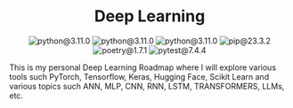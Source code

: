 <h1 align="center">Deep Learning</h1>
<p align="center">
  <img src="https://img.shields.io/badge/python-3.11.0-blue" alt="python@3.11.0">
  <img src="https://img.shields.io/badge/pytorch-2.1-red" alt="python@3.11.0">
  <img src="https://img.shields.io/badge/tensorflow-2.0-yellow" alt="python@3.11.0">
  <img src="https://img.shields.io/badge/pip-23.3.2-moccasin" alt="pip@23.3.2">
  <img src="https://img.shields.io/badge/poetry-1.7.1-orange" alt="poetry@1.7.1">
  <img src="https://img.shields.io/badge/pytest-7.4.4-papayawhip" alt="pytest@7.4.4">
</p> 

This is my personal Deep Learning Roadmap where I will explore various tools such PyTorch, Tensorflow, Keras, Hugging Face, Scikit Learn and various topics such ANN, MLP, CNN, RNN, LSTM, TRANSFORMERS, LLMs, etc.
